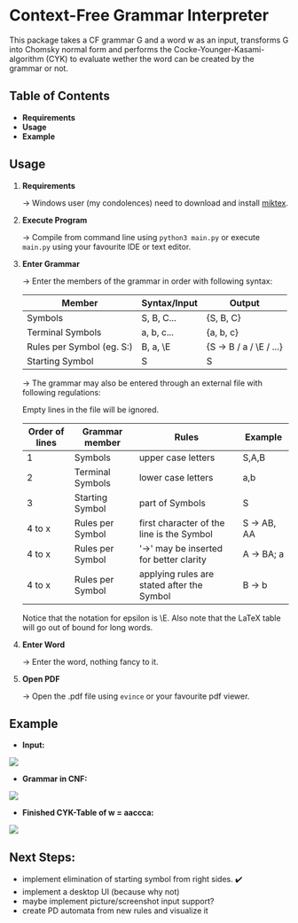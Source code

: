 
Context-Free Grammar Interpreter
===
This package takes a CF grammar G and a word w as an input, transforms G into Chomsky normal form and performs the Cocke-Younger-Kasami-algorithm (CYK) to evaluate wether the word can be created by the grammar or not.
## Table of Contents
* **Requirements**
* **Usage**
* **Example**

## Usage

1. **Requirements**
   
   → Windows user (my condolences) need to download and install [miktex](https://miktex.org/download).
    
2. **Execute Program** 

    → Compile from command line using `python3 main.py` or execute `main.py` using your favourite IDE or text editor.

3. **Enter Grammar**

    → Enter the members of the grammar in order with following syntax:
        
    | Member  | Syntax/Input  |Output| 
    |---|---|---|
    | Symbols  | S, B, C...  | {S, B, C} | 
    | Terminal Symbols | a, b, c...  |{a, b, c}|
    | Rules per Symbol (eg. S:) |  B, a, \E  | {S -> B / a / \E / ...} |
    |Starting Symbol|S|S|

   → The grammar may also be entered through an external file with following regulations:
    
    Empty lines in the file will be ignored.

    | Order of lines | Grammar member | Rules | Example |
    |---|---|---|---|
    | 1 | Symbols | upper case letters | S,A,B |
    | 2 | Terminal Symbols | lower case letters | a,b |
    | 3 | Starting Symbol | part of Symbols | S |
    | 4 to x | Rules per Symbol | first character of the line is the Symbol | S -> AB, AA |
    | 4 to x | Rules per Symbol | '->' may be inserted for better clarity | A -> BA; a |
    | 4 to x | Rules per Symbol | applying rules are stated after the Symbol | B -> b |
    
    Notice that the notation for epsilon is \E. 
    Also note that the LaTeX table will go out of bound for long words. 
3. **Enter Word**

    → Enter the word, nothing fancy to it.

4. **Open PDF**

    → Open the .pdf file using `evince` or your favourite pdf viewer.

Example
---
- **Input:** 

![](https://i.imgur.com/E7otsnk.png)

- **Grammar in CNF:**

![](https://i.imgur.com/nMcuVZ0.png)

- **Finished CYK-Table of w = aaccca:**

![](https://i.imgur.com/nIM9x1X.png)

Next Steps:
---

- implement elimination of starting symbol from right sides. :heavy_check_mark:
- implement a desktop UI (because why not)
- maybe implement picture/screenshot input support? 
- create PD automata from new rules and visualize it
